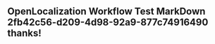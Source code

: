 <properties
ms.topic="hero-topic"
ms.test1="hero-topic"
ms.test2="test"/>

## OpenLocalization Workflow Test MarkDown 2fb42c56-d209-4d98-92a9-877c74916490 thanks!
